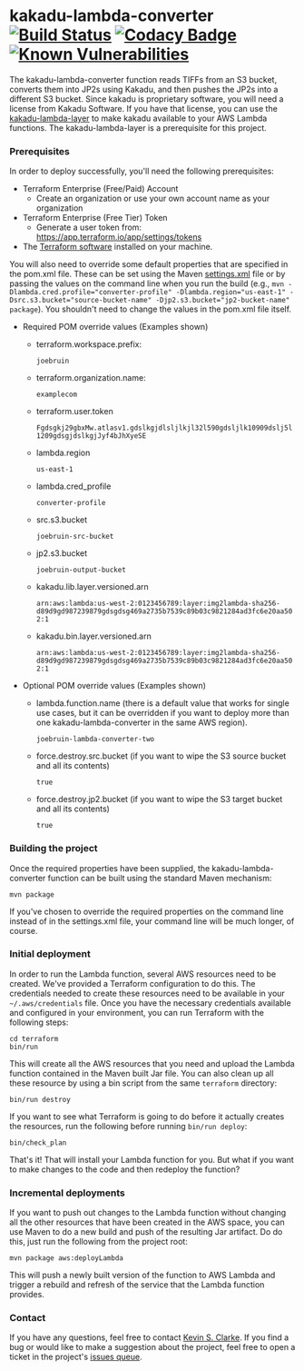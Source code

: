 # kakadu-lambda-converter &nbsp;[![Build Status](https://travis-ci.com/UCLALibrary/kakadu-lambda-converter.svg?branch=master)](https://travis-ci.com/UCLALibrary/kakadu-lambda-converter) [![Codacy Badge](https://api.codacy.com/project/badge/Coverage/83adb954344644a2ac6fbb8ecd022cd9)](https://www.codacy.com/app/UCLALibrary/kakadu-lambda-converter?utm_source=github.com&utm_medium=referral&utm_content=UCLALibrary/kakadu-lambda-converter&utm_campaign=Badge_Coverage) [![Known Vulnerabilities](https://snyk.io/test/github/uclalibrary/kakadu-lambda-converter/badge.svg)](https://snyk.io/test/github/uclalibrary/kakadu-lambda-converter)

The kakadu-lambda-converter function reads TIFFs from an S3 bucket, converts them into JP2s using Kakadu, and then pushes the JP2s into a different S3 bucket. Since kakadu is proprietary software, you will need a license from Kakadu Software. If you have that license, you can use the [kakadu-lambda-layer](https://github.com/UCLALibrary/kakadu-lambda-layer) to make kakadu available to your AWS Lambda functions. The kakadu-lambda-layer is a prerequisite for this project.

### Prerequisites

In order to deploy successfully, you'll need the following prerequisites:

* Terraform Enterprise (Free/Paid) Account
  * Create an organization or use your own account name as your organization
* Terraform Enterprise (Free Tier) Token
  * Generate a user token from: https://app.terraform.io/app/settings/tokens
* The [Terraform software](https://www.terraform.io/downloads.html) installed on your machine.

You will also need to override some default properties that are specified in the pom.xml file. These can be set using the Maven [settings.xml](https://maven.apache.org/settings.html) file or by passing the values on the command line when you run the build (e.g., `mvn -Dlambda.cred.profile="converter-profile" -Dlambda.region="us-east-1" -Dsrc.s3.bucket="source-bucket-name" -Djp2.s3.bucket="jp2-bucket-name" package`). You shouldn't need to change the values in the pom.xml file itself.

* Required POM override values (Examples shown)
  * terraform.workspace.prefix:
  
      ```joebruin```

  * terraform.organization.name:

      ```examplecom```

  * terraform.user.token

      ```Fgdsgkj29gbxMw.atlasv1.gdslkgjdlsljlkjl32l590gdsljlk10909dslj5l1209gdsgjdslkgjJyf4bJhXyeSE```

  * lambda.region

      ```us-east-1```

  * lambda.cred_profile

      ```converter-profile```

  * src.s3.bucket

      ```joebruin-src-bucket```

  * jp2.s3.bucket

      ```joebruin-output-bucket```

  * kakadu.lib.layer.versioned.arn

      ```arn:aws:lambda:us-west-2:0123456789:layer:img2lambda-sha256-d89d9gd987239879gdsgdsg469a2735b7539c89b03c9821284ad3fc6e20aa502:1```

  * kakadu.bin.layer.versioned.arn

      ```arn:aws:lambda:us-west-2:0123456789:layer:img2lambda-sha256-d89d9gd987239879gdsgdsg469a2735b7539c89b03c9821284ad3fc6e20aa502:1```

* Optional POM override values (Examples shown)
  * lambda.function.name (there is a default value that works for single use cases, but it can be overridden if you want to deploy more than one kakadu-lambda-converter in the same AWS region).
  
      ```joebruin-lambda-converter-two```

  * force.destroy.src.bucket (if you want to wipe the S3 source bucket and all its contents)
  
      ```true```

  * force.destroy.jp2.bucket (if you want to wipe the S3 target bucket and all its contents)

      ```true```

### Building the project

Once the required properties have been supplied, the kakadu-lambda-converter function can be built using the standard Maven mechanism:

    mvn package

If you've chosen to override the required properties on the command line instead of in the settings.xml file, your command line will be much longer, of course.

### Initial deployment

In order to run the Lambda function, several AWS resources need to be created. We've provided a Terraform configuration to do this. The credentials needed to create these resources need to be available in your `~/.aws/credentials` file. Once you have the necessary credentials available and configured in your environment, you can run Terraform with the following steps:

    cd terraform
    bin/run

This will create all the AWS resources that you need and upload the Lambda function contained in the Maven built Jar file. You can also clean up all these resource by using a bin script from the same `terraform` directory:

    bin/run destroy

If you want to see what Terraform is going to do before it actually creates the resources, run the following before running `bin/run deploy`:

    bin/check_plan

That's it! That will install your Lambda function for you. But what if you want to make changes to the code and then redeploy the function?

### Incremental deployments

If you want to push out changes to the Lambda function without changing all the other resources that have been created in the AWS space, you can use Maven to do a new build and push of the resulting Jar artifact. Do do this, just run the following from the project root:

    mvn package aws:deployLambda

This will push a newly built version of the function to AWS Lambda and trigger a rebuild and refresh of the service that the Lambda function provides.

### Contact

If you have any questions, feel free to contact <a href="mailto:ksclarke@ksclarke.io">Kevin S. Clarke</a>. If you find a bug or would like to make a suggestion about the project, feel free to open a ticket in the project's [issues queue](https://github.com/UCLALibrary/kakadu-lambda-converter/issues).

